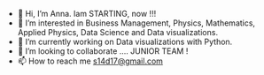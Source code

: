 - 👋 Hi, I’m Anna. Iam STARTING, now !!!
- 👀 I’m interested in Business Management, Physics, Mathematics, Applied Physics, Data Science and Data visualizations.
- 🌱 I’m currently working on Data visualizations with Python.
- 💞️ I’m looking to collaborate .... JUNIOR TEAM !
- 📫 How to reach me s14d17@gmail.com
